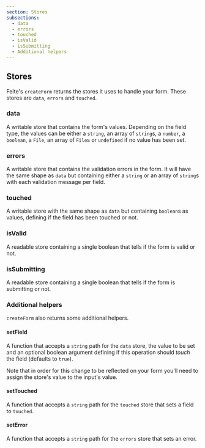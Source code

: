 ```yaml
---
section: Stores
subsections:
  - data
  - errors
  - touched
  - isValid
  - isSubmitting
  - Additional helpers
---
```


## Stores

Felte's `createForm` returns the stores it uses to handle your form. These stores are `data`, `errors` and `touched`.

### data

A writable store that contains the form's values. Depending on the field type, the values can be either a `string`, an array of `string`s, a `number`, a `boolean`, a `File`, an array of `File`s or `undefined` if no value has been set.

### errors

A writable store that contains the validation errors in the form. It will have the same shape as `data` but containing either a `string` or an array of `string`s with each validation message per field.

### touched

A writable store with the same shape as `data` but containing `boolean`s as values, defining if the field has been touched or not.

### isValid

A readable store containing a single boolean that tells if the form is valid or not.

### isSubmitting

A readable store containing a single boolean that tells if the form is submitting or not.

### Additional helpers

`createForm` also returns some additional helpers.

#### setField

A function that accepts a `string` path for the `data` store, the value to be set and an optional boolean argument defining if this operation should _touch_ the field (defaults to `true`).

Note that in order for this change to be reflected on your form you'll need to assign the store's value to the input's value.

#### setTouched

A function that accepts a `string` path for the `touched` store that sets a field to `touched`.

#### setError

A function that accepts a `string` path for the `errors` store that sets an error.
